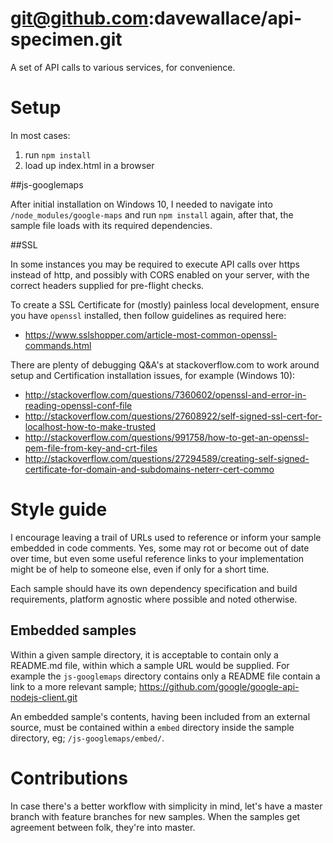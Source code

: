 # git@github.com:davewallace/api-specimen.git
A set of API calls to various services, for convenience.

# Setup

In most cases:
1. run `npm install`
2. load up index.html in a browser

##js-googlemaps

After initial installation on Windows 10, I needed to navigate into 
`/node_modules/google-maps` and run `npm install` again, after that, the sample
file loads with its required dependencies.

##SSL

In some instances you may be required to execute API calls over https instead of
http, and possibly with CORS enabled on your server, with the correct headers
supplied for pre-flight checks.

To create a SSL Certificate for (mostly) painless local development, ensure you
have `openssl` installed, then follow guidelines as required here:
- https://www.sslshopper.com/article-most-common-openssl-commands.html

There are plenty of debugging Q&A's at stackoverflow.com to work around setup
and Certification installation issues, for example (Windows 10):
- http://stackoverflow.com/questions/7360602/openssl-and-error-in-reading-openssl-conf-file
- http://stackoverflow.com/questions/27608922/self-signed-ssl-cert-for-localhost-how-to-make-trusted
- http://stackoverflow.com/questions/991758/how-to-get-an-openssl-pem-file-from-key-and-crt-files
- http://stackoverflow.com/questions/27294589/creating-self-signed-certificate-for-domain-and-subdomains-neterr-cert-commo

# Style guide

I encourage leaving a trail of URLs used to reference or inform your sample
embedded in code comments. Yes, some may rot or become out of date over time,
but even some useful reference links to your implementation might be of help to
someone else, even if only for a short time.

Each sample should have its own dependency specification and build requirements,
platform agnostic where possible and noted otherwise.

## Embedded samples

Within a given sample directory, it is acceptable to contain only a README.md
file, within which a sample URL would be supplied. For example the
`js-googlemaps` directory contains only a README file contain a link to a
more relevant sample; https://github.com/google/google-api-nodejs-client.git

An embedded sample's contents, having been included from an external source,
must be contained within a `embed` directory inside the sample directory, eg;
`/js-googlemaps/embed/`.

# Contributions

In case there's a better workflow with simplicity in mind, let's have a master
branch with feature branches for new samples. When the samples get agreement
between folk, they're into master.
